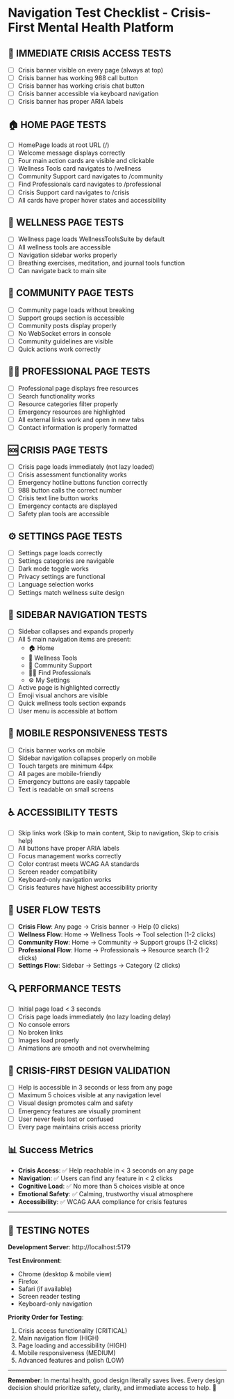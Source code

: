 # Navigation Test Checklist - Crisis-First Mental Health Platform

## 🚨 **IMMEDIATE CRISIS ACCESS TESTS**
- [ ] Crisis banner visible on every page (always at top)
- [ ] Crisis banner has working 988 call button
- [ ] Crisis banner has working crisis chat button
- [ ] Crisis banner accessible via keyboard navigation
- [ ] Crisis banner has proper ARIA labels

## 🏠 **HOME PAGE TESTS**
- [ ] HomePage loads at root URL (/)
- [ ] Welcome message displays correctly
- [ ] Four main action cards are visible and clickable
- [ ] Wellness Tools card navigates to /wellness
- [ ] Community Support card navigates to /community
- [ ] Find Professionals card navigates to /professional
- [ ] Crisis Support card navigates to /crisis
- [ ] All cards have proper hover states and accessibility

## 🧘 **WELLNESS PAGE TESTS**
- [ ] Wellness page loads WellnessToolsSuite by default
- [ ] All wellness tools are accessible
- [ ] Navigation sidebar works properly
- [ ] Breathing exercises, meditation, and journal tools function
- [ ] Can navigate back to main site

## 💬 **COMMUNITY PAGE TESTS**
- [ ] Community page loads without breaking
- [ ] Support groups section is accessible
- [ ] Community posts display properly
- [ ] No WebSocket errors in console
- [ ] Community guidelines are visible
- [ ] Quick actions work correctly

## 👨‍⚕️ **PROFESSIONAL PAGE TESTS**
- [ ] Professional page displays free resources
- [ ] Search functionality works
- [ ] Resource categories filter properly
- [ ] Emergency resources are highlighted
- [ ] All external links work and open in new tabs
- [ ] Contact information is properly formatted

## 🆘 **CRISIS PAGE TESTS**
- [ ] Crisis page loads immediately (not lazy loaded)
- [ ] Crisis assessment functionality works
- [ ] Emergency hotline buttons function correctly
- [ ] 988 button calls the correct number
- [ ] Crisis text line button works
- [ ] Emergency contacts are displayed
- [ ] Safety plan tools are accessible

## ⚙️ **SETTINGS PAGE TESTS**
- [ ] Settings page loads correctly
- [ ] Settings categories are navigable
- [ ] Dark mode toggle works
- [ ] Privacy settings are functional
- [ ] Language selection works
- [ ] Settings match wellness suite design

## 🎯 **SIDEBAR NAVIGATION TESTS**
- [ ] Sidebar collapses and expands properly
- [ ] All 5 main navigation items are present:
  - 🏠 Home
  - 🧘 Wellness Tools
  - 💬 Community Support
  - 👨‍⚕️ Find Professionals
  - ⚙️ My Settings
- [ ] Active page is highlighted correctly
- [ ] Emoji visual anchors are visible
- [ ] Quick wellness tools section expands
- [ ] User menu is accessible at bottom

## 📱 **MOBILE RESPONSIVENESS TESTS**
- [ ] Crisis banner works on mobile
- [ ] Sidebar navigation collapses properly on mobile
- [ ] Touch targets are minimum 44px
- [ ] All pages are mobile-friendly
- [ ] Emergency buttons are easily tappable
- [ ] Text is readable on small screens

## ♿ **ACCESSIBILITY TESTS**
- [ ] Skip links work (Skip to main content, Skip to navigation, Skip to crisis help)
- [ ] All buttons have proper ARIA labels
- [ ] Focus management works correctly
- [ ] Color contrast meets WCAG AA standards
- [ ] Screen reader compatibility
- [ ] Keyboard-only navigation works
- [ ] Crisis features have highest accessibility priority

## 🔄 **USER FLOW TESTS**
- [ ] **Crisis Flow**: Any page → Crisis banner → Help (0 clicks)
- [ ] **Wellness Flow**: Home → Wellness Tools → Tool selection (1-2 clicks)
- [ ] **Community Flow**: Home → Community → Support groups (1-2 clicks)
- [ ] **Professional Flow**: Home → Professionals → Resource search (1-2 clicks)
- [ ] **Settings Flow**: Sidebar → Settings → Category (2 clicks)

## 🔍 **PERFORMANCE TESTS**
- [ ] Initial page load < 3 seconds
- [ ] Crisis page loads immediately (no lazy loading delay)
- [ ] No console errors
- [ ] No broken links
- [ ] Images load properly
- [ ] Animations are smooth and not overwhelming

## 🌟 **CRISIS-FIRST DESIGN VALIDATION**
- [ ] Help is accessible in 3 seconds or less from any page
- [ ] Maximum 5 choices visible at any navigation level
- [ ] Visual design promotes calm and safety
- [ ] Emergency features are visually prominent
- [ ] User never feels lost or confused
- [ ] Every page maintains crisis access priority

## 📊 **Success Metrics**
- **Crisis Access**: ✅ Help reachable in < 3 seconds on any page
- **Navigation**: ✅ Users can find any feature in < 2 clicks  
- **Cognitive Load**: ✅ No more than 5 choices visible at once
- **Emotional Safety**: ✅ Calming, trustworthy visual atmosphere
- **Accessibility**: ✅ WCAG AAA compliance for crisis features

---

## 🎯 **TESTING NOTES**

**Development Server**: http://localhost:5179

**Test Environment**: 
- Chrome (desktop & mobile view)
- Firefox 
- Safari (if available)
- Screen reader testing
- Keyboard-only navigation

**Priority Order for Testing**:
1. Crisis access functionality (CRITICAL)
2. Main navigation flow (HIGH)
3. Page loading and accessibility (HIGH)  
4. Mobile responsiveness (MEDIUM)
5. Advanced features and polish (LOW)

---

**Remember**: In mental health, good design literally saves lives. Every design decision should prioritize safety, clarity, and immediate access to help. 🌟